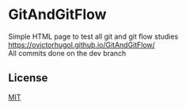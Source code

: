 # GitAndGitFlow

Simple HTML page to test all git and git flow studies<br>
https://ovictorhugol.github.io/GitAndGitFlow/<br>
All commits done on the dev branch<br>



## License
[MIT](https://choosealicense.com/licenses/mit/)
